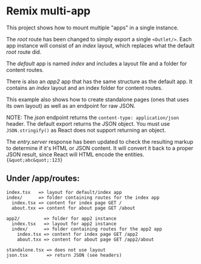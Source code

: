 # Remix multi-app

This project shows how to mount multiple "apps" in a single instance.

The _root_ route has been changed to simply export a single `<Outlet/>`.
Each app instance will consist of an _index_ layout, which replaces what
the default _root_ route did.

The _default_ app is named _index_ and includes a layout file and a folder for content routes.

There is also an _app2_ app that has the same structure as the default app. It contains an _index_ layout and an index folder for content routes.

This example also shows how to create standalone pages (ones that uses its own layout) as well as an endpoint for raw JSON.

NOTE: The _json_ endpoint returns the `content-type: application/json` header. The default export returns the JSON object. You must use `JSON.stringify()` as React does not support returning an object.

The _entry.server_ response has been updated to check the resulting markup to determine if it's HTML or JSON content. It will convert it back to a proper JSON result, since React will HTML encode the entities. `{&quot;abc&quot;:123}`

## Under /app/routes:

```
index.tsx   => layout for default/index app
index/      => folder containing routes for the index app
  index.tsx => content for index page GET /
  about.txx => content for about page GET /about

app2/         => folder for app2 instance
  index.tsx   => layout for app2 instance
  index/      => folder containing routes for the app2 app
    index.tsx => content for index page GET /app2
    about.txx => content for about page GET /app2/about

standalone.tsx => does not use layout
json.tsx       => return JSON (see headers)
```

